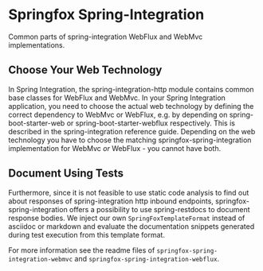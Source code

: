 # Springfox Spring-Integration

Common parts of spring-integration WebFlux and WebMvc implementations.

## Choose Your Web Technology

In Spring Integration, the spring-integration-http module contains common base classes for WebFlux and WebMvc. 
In your Spring Integration application, you need to choose the actual web technology by defining the correct 
dependency to WebMvc or WebFlux, e.g. by depending on spring-boot-starter-web or spring-boot-starter-webflux 
respectively. This is described in the spring-integration reference guide. Depending on the web technology you have to
choose the matching springfox-spring-integration implementation for WebMvc _or_ WebFlux - you cannot have both.

## Document Using Tests

Furthermore, since it is not feasible to use  static code analysis to find out about responses of spring-integration 
http inbound endpoints, springfox-spring-integration offers a possibility to use spring-restdocs to document response
bodies. We inject our own `SpringFoxTemplateFormat` instead of asciidoc or markdown and evaluate the documentation 
snippets generated during test execution from this template format.

For more information see the readme files of 
`springfox-spring-integration-webmvc` and `springfox-spring-integration-webflux`.  

